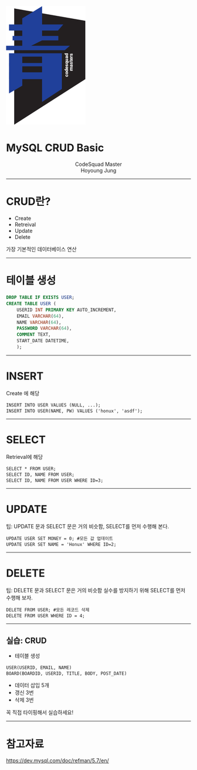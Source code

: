 # ![80%](images/img_blue.png) 
# MySQL CRUD Basic
<p align='center'>
CodeSquad Master <br>
Hoyoung Jung
</p>

---
<!-- page_number: true -->
# CRUD란?

- Create
- Retreival
- Update
- Delete

가장 기본적인 데이터베이스 연산

---
# 테이블 생성 
```sql
DROP TABLE IF EXISTS USER;
CREATE TABLE USER (
    USERID INT PRIMARY KEY AUTO_INCREMENT,
    EMAIL VARCHAR(64),
    NAME VARCHAR(64),
    PASSWORD VARCHAR(64),
    COMMENT TEXT,
    START_DATE DATETIME,
    );
```

---
# INSERT 
Create 에 해당 
```
INSERT INTO USER VALUES (NULL, ...);
INSERT INTO USER(NAME, PW) VALUES ('honux', 'asdf');
```

---
# SELECT 
Retrieval에 해당
```
SELECT * FROM USER;
SELECT ID, NAME FROM USER;
SELECT ID, NAME FROM USER WHERE ID=3;
```

---
# UPDATE

팁: UPDATE 문과 SELECT 문은 거의 비슷함, SELECT를 먼저 수행해 본다. 

```
UPDATE USER SET MONEY = 0; #모든 값 업데이트
UPDATE USER SET NAME = 'Honux' WHERE ID=2;
```

---
# DELETE

팁: DELETE 문과 SELECT 문은 거의 비슷함
실수를 방지하기 위해 SELECT를 먼저 수행해 보자. 
```
DELETE FROM USER; #모든 레코드 삭제 
DELETE FROM USER WHERE ID = 4;
```


---
## 실습: CRUD  

- 테이블 생성
```
USER(USERID, EMAIL, NAME)
BOARD(BOARDID, USERID, TITLE, BODY, POST_DATE)
```
- 데이터 삽입 5개
- 갱신 3번 
- 삭제 3번

꼭 직접 타이핑해서 실습하세요! 

---
# 참고자료 
https://dev.mysql.com/doc/refman/5.7/en/